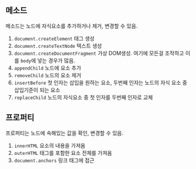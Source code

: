 ## 메소드

메소드는 노드에 자식요소를 추가하거나 제거, 변경할 수 있음.

1. `document.createElement` 태그 생성
2. `document.createTextNode` 텍스트 생성
3. `document.createDocumentFragment` 가상 DOM생성. 여기에 모든걸 조작하고 이를 `body`에 넣는 경우가 많음.
4. `appendChild` 노드에 요소 추가
5. `removeChild` 노드의 요소 제거
6. `insertBefore` 첫 인자는 삽입을 원하는 요소, 두번째 인자는 노드의 자식 요소 중 삽입기준이 되는 요소
7. `replaceChild` 노드의 자식요소 중 첫 인자를 두번째 인자로 교체


## 프로퍼티

프로퍼티는 노드에 속해있는 값을 확인, 변경할 수 있음.

1. `innerHTML` 요소의 내용을 가져옴
2. `outerHTML` 태그를 포함한 요소 전체를 가져옴
3. `document.anchors` 링크 태그에 접근
